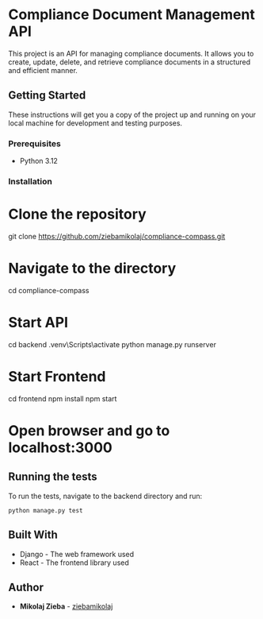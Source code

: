 # Compliance Document Management API

This project is an API for managing compliance documents. It allows you to create, update, delete, and retrieve compliance documents in a structured and efficient manner.

## Getting Started

These instructions will get you a copy of the project up and running on your local machine for development and testing purposes.

### Prerequisites

- Python 3.12

### Installation

# Clone the repository

git clone https://github.com/ziebamikolaj/compliance-compass.git

# Navigate to the directory

cd compliance-compass

# Start API

cd backend
.venv\Scripts\activate
python manage.py runserver

# Start Frontend

cd frontend
npm install
npm start

# Open browser and go to localhost:3000

## Running the tests

To run the tests, navigate to the backend directory and run:

```
python manage.py test
```

## Built With

- Django - The web framework used
- React - The frontend library used

## Author

- **Mikolaj Zieba** - [ziebamikolaj](https://github.com/ziebamikolaj)
